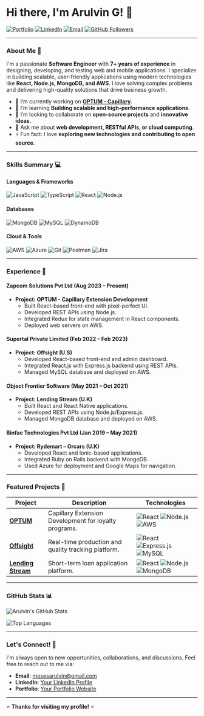 # Hi there, I'm Arulvin G! 👋

[![Portfolio](https://img.shields.io/badge/Portfolio-YourPortfolio.com-blue?style=flat-square&logo=google-chrome)](https://yourportfolio.com)
[![LinkedIn](https://img.shields.io/badge/LinkedIn-Connect-blue?style=flat-square&logo=linkedin)](https://linkedin.com/in/yourprofile)
[![Email](https://img.shields.io/badge/Email-Reach%20Out-red?style=flat-square&logo=gmail)](mailto:mosesarulvin@gmail.com)
[![GitHub Followers](https://img.shields.io/github/followers/mosesarulvin?label=Follow%20Me&style=flat-square&color=green)](https://github.com/mosesarulvin)

---

### **About Me** 🚀

I'm a passionate **Software Engineer** with **7+ years of experience** in designing, developing, and testing web and mobile applications. I specialize in building scalable, user-friendly applications using modern technologies like **React, Node.js, MongoDB, and AWS**. I love solving complex problems and delivering high-quality solutions that drive business growth.

- 🔭 I’m currently working on **[OPTUM - Capillary](#)**.
- 🌱 I’m learning **Building scalable and high-performance applications**.
- 👯 I’m looking to collaborate on **open-source projects** and **innovative ideas**.
- 💬 Ask me about **web development, RESTful APIs, or cloud computing**.
- ⚡ Fun fact: I love **exploring new technologies and contributing to open source**.

---

### **Skills Summary** 💻

#### **Languages & Frameworks**
![JavaScript](https://img.shields.io/badge/JavaScript-F7DF1E?style=for-the-badge&logo=javascript&logoColor=black)
![TypeScript](https://img.shields.io/badge/TypeScript-3178C6?style=for-the-badge&logo=typescript&logoColor=white)
![React](https://img.shields.io/badge/React-61DAFB?style=for-the-badge&logo=react&logoColor=black)
![Node.js](https://img.shields.io/badge/Node.js-339933?style=for-the-badge&logo=node.js&logoColor=white)

#### **Databases**
![MongoDB](https://img.shields.io/badge/MongoDB-47A248?style=for-the-badge&logo=mongodb&logoColor=white)
![MySQL](https://img.shields.io/badge/MySQL-4479A1?style=for-the-badge&logo=mysql&logoColor=white)
![DynamoDB](https://img.shields.io/badge/DynamoDB-4053D6?style=for-the-badge&logo=amazon-dynamodb&logoColor=white)

#### **Cloud & Tools**
![AWS](https://img.shields.io/badge/AWS-232F3E?style=for-the-badge&logo=amazon-aws&logoColor=white)
![Azure](https://img.shields.io/badge/Azure-0089D6?style=for-the-badge&logo=microsoft-azure&logoColor=white)
![Git](https://img.shields.io/badge/Git-F05032?style=for-the-badge&logo=git&logoColor=white)
![Postman](https://img.shields.io/badge/Postman-FF6C37?style=for-the-badge&logo=postman&logoColor=white)
![Jira](https://img.shields.io/badge/Jira-0052CC?style=for-the-badge&logo=jira&logoColor=white)

---

### **Experience** 🏢

#### **Zapcom Solutions Pvt Ltd** (Aug 2023 – Present)
- **Project: OPTUM - Capillary Extension Development**
  - Built React-based front-end with pixel-perfect UI.
  - Developed REST APIs using Node.js.
  - Integrated Redux for state management in React components.
  - Deployed web servers on AWS.

#### **Supertal Private Limited** (Feb 2022 – Feb 2023)
- **Project: Offsight (U.S)**
  - Developed React-based front-end and admin dashboard.
  - Integrated React.js with Express.js backend using REST APIs.
  - Managed MySQL database and deployed on AWS.

#### **Object Frontier Software** (May 2021 – Oct 2021)
- **Project: Lending Stream (U.K)**
  - Built React and React Native applications.
  - Developed REST APIs using Node.js/Express.js.
  - Managed MongoDB database and deployed on AWS.

#### **Binfac Technologies Pvt Ltd** (Jan 2019 – May 2021)
- **Project: Rydemart – Orcars (U.K)**
  - Developed React and Ionic-based applications.
  - Integrated Ruby on Rails backend with MongoDB.
  - Used Azure for deployment and Google Maps for navigation.

---

### **Featured Projects** 🌟

| Project | Description | Technologies |
|---------|-------------|--------------|
| **[OPTUM](#)** | Capillary Extension Development for loyalty programs. | ![React](https://img.shields.io/badge/React-61DAFB?style=flat-square&logo=react&logoColor=black) ![Node.js](https://img.shields.io/badge/Node.js-339933?style=flat-square&logo=node.js&logoColor=white) ![AWS](https://img.shields.io/badge/AWS-232F3E?style=flat-square&logo=amazon-aws&logoColor=white) |
| **[Offsight](#)** | Real-time production and quality tracking platform. | ![React](https://img.shields.io/badge/React-61DAFB?style=flat-square&logo=react&logoColor=black) ![Express.js](https://img.shields.io/badge/Express.js-000000?style=flat-square&logo=express&logoColor=white) ![MySQL](https://img.shields.io/badge/MySQL-4479A1?style=flat-square&logo=mysql&logoColor=white) |
| **[Lending Stream](#)** | Short-term loan application platform. | ![React](https://img.shields.io/badge/React-61DAFB?style=flat-square&logo=react&logoColor=black) ![Node.js](https://img.shields.io/badge/Node.js-339933?style=flat-square&logo=node.js&logoColor=white) ![MongoDB](https://img.shields.io/badge/MongoDB-47A248?style=flat-square&logo=mongodb&logoColor=white) |

---

### **GitHub Stats** 📊

![Arulvin's GitHub Stats](https://github-readme-stats.vercel.app/api?username=mosesarulvin&show_icons=true&theme=radical)

![Top Languages](https://github-readme-stats.vercel.app/api/top-langs/?username=mosesarulvin&layout=compact&theme=radical)

---

### **Let's Connect!** 🤝

I'm always open to new opportunities, collaborations, and discussions. Feel free to reach out to me via:

- **Email**: [mosesarulvin@gmail.com](mailto:mosesarulvin@gmail.com)
- **LinkedIn**: [Your LinkedIn Profile](https://linkedin.com/in/yourprofile)
- **Portfolio**: [Your Portfolio Website](https://yourportfolio.com)

---

⭐️ **Thanks for visiting my profile!** ⭐️
